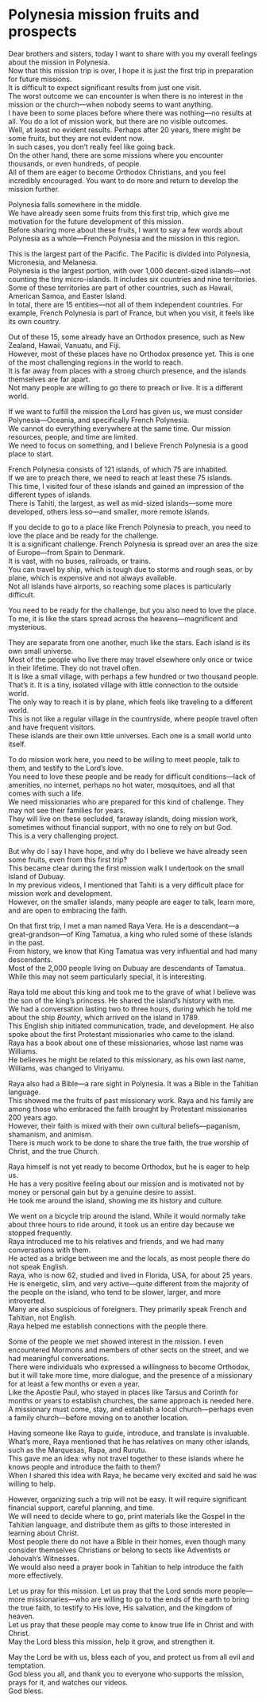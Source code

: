 # Polynesia mission fruits and prospects

Dear brothers and sisters, today I want to share with you my overall feelings about the mission in Polynesia.  
Now that this mission trip is over, I hope it is just the first trip in preparation for future missions.  
It is difficult to expect significant results from just one visit.  
The worst outcome we can encounter is when there is no interest in the mission or the church—when nobody seems to want anything.  
I have been to some places before where there was nothing—no results at all. You do a lot of mission work, but there are no visible outcomes.  
Well, at least no evident results. Perhaps after 20 years, there might be some fruits, but they are not evident now.  
In such cases, you don’t really feel like going back.  
On the other hand, there are some missions where you encounter thousands, or even hundreds, of people.  
All of them are eager to become Orthodox Christians, and you feel incredibly encouraged. You want to do more and return to develop the mission further.  

Polynesia falls somewhere in the middle.  
We have already seen some fruits from this first trip, which give me motivation for the future development of this mission.  
Before sharing more about these fruits, I want to say a few words about Polynesia as a whole—French Polynesia and the mission in this region.  

This is the largest part of the Pacific. The Pacific is divided into Polynesia, Micronesia, and Melanesia.  
Polynesia is the largest portion, with over 1,000 decent-sized islands—not counting the tiny micro-islands. It includes six countries and nine territories.  
Some of these territories are part of other countries, such as Hawaii, American Samoa, and Easter Island.  
In total, there are 15 entities—not all of them independent countries. For example, French Polynesia is part of France, but when you visit, it feels like its own country.  

Out of these 15, some already have an Orthodox presence, such as New Zealand, Hawaii, Vanuatu, and Fiji.  
However, most of these places have no Orthodox presence yet. This is one of the most challenging regions in the world to reach.  
It is far away from places with a strong church presence, and the islands themselves are far apart.  
Not many people are willing to go there to preach or live. It is a different world.  

If we want to fulfill the mission the Lord has given us, we must consider Polynesia—Oceania, and specifically French Polynesia.  
We cannot do everything everywhere at the same time. Our mission resources, people, and time are limited.  
We need to focus on something, and I believe French Polynesia is a good place to start.  

French Polynesia consists of 121 islands, of which 75 are inhabited.  
If we are to preach there, we need to reach at least these 75 islands.  
This time, I visited four of these islands and gained an impression of the different types of islands.  
There is Tahiti, the largest, as well as mid-sized islands—some more developed, others less so—and smaller, more remote islands.  

If you decide to go to a place like French Polynesia to preach, you need to love the place and be ready for the challenge.  
It is a significant challenge. French Polynesia is spread over an area the size of Europe—from Spain to Denmark.  
It is vast, with no buses, railroads, or trains.  
You can travel by ship, which is tough due to storms and rough seas, or by plane, which is expensive and not always available.  
Not all islands have airports, so reaching some places is particularly difficult.  

You need to be ready for the challenge, but you also need to love the place.  
To me, it is like the stars spread across the heavens—magnificent and mysterious.

They are separate from one another, much like the stars. Each island is its own small universe.  
Most of the people who live there may travel elsewhere only once or twice in their lifetime. They do not travel often.  
It is like a small village, with perhaps a few hundred or two thousand people.  
That’s it. It is a tiny, isolated village with little connection to the outside world.  
The only way to reach it is by plane, which feels like traveling to a different world.  
This is not like a regular village in the countryside, where people travel often and have frequent visitors.  
These islands are their own little universes. Each one is a small world unto itself.  

To do mission work here, you need to be willing to meet people, talk to them, and testify to the Lord’s love.  
You need to love these people and be ready for difficult conditions—lack of amenities, no internet, perhaps no hot water, mosquitoes, and all that comes with such a life.  
We need missionaries who are prepared for this kind of challenge. They may not see their families for years.  
They will live on these secluded, faraway islands, doing mission work, sometimes without financial support, with no one to rely on but God.  
This is a very challenging project.  

But why do I say I have hope, and why do I believe we have already seen some fruits, even from this first trip?  
This became clear during the first mission walk I undertook on the small island of Dubuay.  
In my previous videos, I mentioned that Tahiti is a very difficult place for mission work and development.  
However, on the smaller islands, many people are eager to talk, learn more, and are open to embracing the faith.  

On that first trip, I met a man named Raya Vera. He is a descendant—a great-grandson—of King Tamatua, a king who ruled some of these islands in the past.  
From history, we know that King Tamatua was very influential and had many descendants.  
Most of the 2,000 people living on Dubuay are descendants of Tamatua.  
While this may not seem particularly special, it is interesting.  

Raya told me about this king and took me to the grave of what I believe was the son of the king’s princess. He shared the island’s history with me.  
We had a conversation lasting two to three hours, during which he told me about the ship *Bounty*, which arrived on the island in 1789.  
This English ship initiated communication, trade, and development. He also spoke about the first Protestant missionaries who came to the island.  
Raya has a book about one of these missionaries, whose last name was Williams.  
He believes he might be related to this missionary, as his own last name, Williams, was changed to Viriyamu.  

Raya also had a Bible—a rare sight in Polynesia. It was a Bible in the Tahitian language.  
This showed me the fruits of past missionary work. Raya and his family are among those who embraced the faith brought by Protestant missionaries 200 years ago.  
However, their faith is mixed with their own cultural beliefs—paganism, shamanism, and animism.  
There is much work to be done to share the true faith, the true worship of Christ, and the true Church.  

Raya himself is not yet ready to become Orthodox, but he is eager to help us.  
He has a very positive feeling about our mission and is motivated not by money or personal gain but by a genuine desire to assist.  
He took me around the island, showing me its history and culture.

We went on a bicycle trip around the island. While it would normally take about three hours to ride around, it took us an entire day because we stopped frequently.  
Raya introduced me to his relatives and friends, and we had many conversations with them.  
He acted as a bridge between me and the locals, as most people there do not speak English.  
Raya, who is now 62, studied and lived in Florida, USA, for about 25 years. He is energetic, slim, and very active—quite different from the majority of the people on the island, who tend to be slower, larger, and more introverted.  
Many are also suspicious of foreigners. They primarily speak French and Tahitian, not English.  
Raya helped me establish connections with the people there.  

Some of the people we met showed interest in the mission. I even encountered Mormons and members of other sects on the street, and we had meaningful conversations.  
There were individuals who expressed a willingness to become Orthodox, but it will take more time, more dialogue, and the presence of a missionary for at least a few months or even a year.  
Like the Apostle Paul, who stayed in places like Tarsus and Corinth for months or years to establish churches, the same approach is needed here.  
A missionary must come, stay, and establish a local church—perhaps even a family church—before moving on to another location.  

Having someone like Raya to guide, introduce, and translate is invaluable.  
What’s more, Raya mentioned that he has relatives on many other islands, such as the Marquesas, Rapa, and Rurutu.  
This gave me an idea: why not travel together to these islands where he knows people and introduce the faith to them?  
When I shared this idea with Raya, he became very excited and said he was willing to help.  

However, organizing such a trip will not be easy. It will require significant financial support, careful planning, and time.  
We will need to decide where to go, print materials like the Gospel in the Tahitian language, and distribute them as gifts to those interested in learning about Christ.  
Most people there do not have a Bible in their homes, even though many consider themselves Christians or belong to sects like Adventists or Jehovah’s Witnesses.  
We would also need a prayer book in Tahitian to help introduce the faith more effectively.  

Let us pray for this mission. Let us pray that the Lord sends more people—more missionaries—who are willing to go to the ends of the earth to bring the true faith, to testify to His love, His salvation, and the kingdom of heaven.  
Let us pray that these people may come to know true life in Christ and with Christ.  
May the Lord bless this mission, help it grow, and strengthen it.  

May the Lord be with us, bless each of you, and protect us from all evil and temptation.  
God bless you all, and thank you to everyone who supports the mission, prays for it, and watches our videos.  
God bless.

